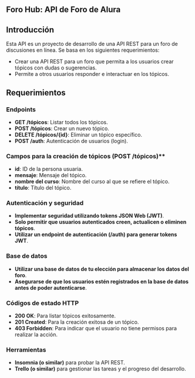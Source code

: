 **Foro Hub: API de Foro de Alura**
--------------------------------

**Introducción**
---------------

Esta API es un proyecto de desarrollo de una API REST para un foro de discusiones en línea. Se basa en los siguientes requerimientos:

* Crear una API REST para un foro que permita a los usuarios crear tópicos con dudas o sugerencias.
* Permite a otros usuarios responder e interactuar en los tópicos.

**Requerimientos**
-----------------

### Endpoints

* **GET /tópicos**: Listar todos los tópicos.
* **POST /tópicos**: Crear un nuevo tópico.
* **DELETE /tópicos/{id}**: Eliminar un tópico específico.
* **POST /auth**: Autenticación de usuarios (login).

### Campos para la creación de tópicos (POST /tópicos)**

* **id**: ID de la persona usuaria.
* **mensaje**: Mensaje del tópico.
* **nombre del curso**: Nombre del curso al que se refiere el tópico.
* **título**: Título del tópico.

### Autenticación y seguridad

* **Implementar seguridad utilizando tokens JSON Web (JWT)**.
* **Solo permitir que usuarios autenticados creen, actualicen o eliminen tópicos**.
* **Utilizar un endpoint de autenticación (/auth) para generar tokens JWT**.

### Base de datos

* **Utilizar una base de datos de tu elección para almacenar los datos del foro**.
* **Asegurarse de que los usuarios estén registrados en la base de datos antes de poder autenticarse**.

### Códigos de estado HTTP

* **200 OK**: Para listar tópicos exitosamente.
* **201 Created**: Para la creación exitosa de un tópico.
* **403 Forbidden**: Para indicar que el usuario no tiene permisos para realizar la acción.

### Herramientas

* **Insomnia (o similar)** para probar la API REST.
* **Trello (o similar)** para gestionar las tareas y el progreso del desarrollo.
